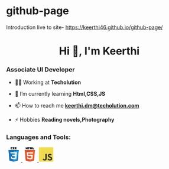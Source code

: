 # github-page
Introduction
live to site- https://keerthi46.github.io/github-page/

<h1 align="center">Hi 👋, I'm Keerthi</h1>
<h3 align="left">Associate UI Developer</h3>

- 👨‍💻 Working at **Techolution**

- 🌱 I’m currently learning **Html,CSS,JS**     

- 📫 How to reach me **keerthi.dm@techolution.com**

- ⚡ Hobbies **Reading novels,Photography**

<h3 align="left">Languages and Tools:</h3>
<p align="left"> 
 <a href="https://www.w3schools.com/css/" target="_blank" rel="noreferrer">
<img src="https://raw.githubusercontent.com/devicons/devicon/master/icons/css3/css3-original-wordmark.svg" alt="css3" width="40" height="40"/> </a> 
<a href="https://www.w3.org/html/" target="_blank" rel="noreferrer"> 
<img src="https://raw.githubusercontent.com/devicons/devicon/master/icons/html5/html5-original-wordmark.svg" alt="html5" width="40" height="40"/> </a> 
<a href="https://developer.mozilla.org/en-US/docs/Web/JavaScript" target="_blank" rel="noreferrer"> 
<img src="https://raw.githubusercontent.com/devicons/devicon/master/icons/javascript/javascript-original.svg" alt="javascript" width="40" height="40"/> </a> </p>
